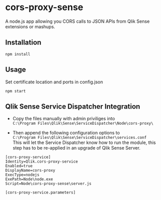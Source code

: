 # cors-proxy-sense

A node.js app allowing you CORS calls to JSON APIs from Qlik Sense extensions or mashups.

## Installation

```npm install```

## Usage

Set certificate location and ports in config.json

```npm start```

## Qlik Sense Service Dispatcher Integration

* Copy the files manually with admin priviliges into  
```C:\Program Files\Qlik\Sense\ServiceDispatcher\Node\cors-proxy\```  

* Then append the following configuration options to  
```C:\Program Files\Qlik\Sense\ServiceDispatcher\services.conf```  
This will let the Service Dispatcher know how to run the module, this step has to be re-applied in an upgrade of Qlik Sense Server.

```
[cors-proxy-service]
Identity=Qlik.cors-proxy-service
Enabled=true
DisplayName=cors-proxy
ExecType=nodejs
ExePath=Node\node.exe
Script=Node\cors-proxy-sense\server.js

[cors-proxy-service.parameters]
```